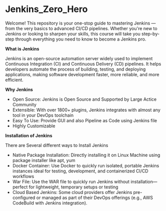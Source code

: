 # Jenkins_Zero_Hero

<p>Welcome! This repository is your one-stop guide to mastering Jenkins — from the very basics to advanced CI/CD pipelines. Whether you're new to Jenkins or looking to sharpen your skills, this course will take you step-by-step through everything you need to know to become a Jenkins pro. </p>

**What is Jenkins** </br>
<p>Jenkins is an open-source automation server widely used to implement Continuous Integration (CI) and Continuous Delivery (CD) pipelines. It helps developers automate the process of building, testing, and deploying applications, making software development faster, more reliable, and more efficient.</p>

**Why Jenkins** </br>
<p>
  <ul>
    <li>Open Source: Jenkins is Open Source and Supported by Large Actice Community</li>
    <li>Extensible: With over 1800+ plugins, Jenkins integrates with almost any tool in your DevOps toolchain</li>
    <li>Easy To Use: Provide GUI and also Pipeline as Code using Jenkins file </li>
    <li>Highly Customizable</li>
  </ul>
</p>

**Installation of Jenkins** </br>

<p>There are Several different ways to Install Jenkins</p>
<ul>
  <li>Native Package Installation: Directly installing it on Linux Machine using package installer like apt, yum</li>
  <li>Docker Container: Use Docker to quickly run isolated, portable Jenkins instances ideal for testing, development, and containerized CI/CD workflows </li>
  <li>War File: Use the WAR file to quickly run Jenkins without installation—perfect for lightweight, temporary setups or testing</li>
  <li>Cloud Based Jenkins: Some cloud providers offer Jenkins pre-configured or managed as part of their DevOps offerings (e.g., AWS CodeBuild with Jenkins integration).</li>
</ul>


